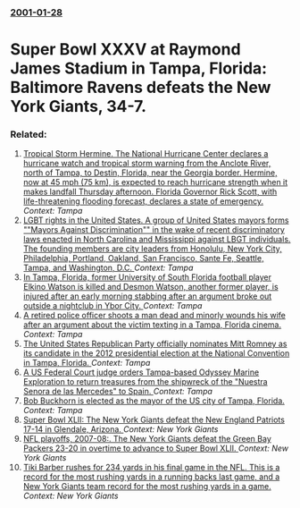 ### [2001-01-28](/news/2001/01/28/index.md)

#  Super Bowl XXXV at Raymond James Stadium in Tampa, Florida: Baltimore Ravens defeats the New York Giants, 34-7.




### Related:

1. [Tropical Storm Hermine. The National Hurricane Center declares a hurricane watch and tropical storm warning from the Anclote River, north of Tampa, to Destin, Florida, near the Georgia border. Hermine, now at 45 mph (75 km), is expected to reach hurricane strength when it makes landfall Thursday afternoon. Florida Governor Rick Scott, with life-threatening flooding forecast, declares a state of emergency. ](/news/2016/08/31/tropical-storm-hermine-the-national-hurricane-center-declares-a-hurricane-watch-and-tropical-storm-warning-from-the-anclote-river-north-of.md) _Context: Tampa_
2. [LGBT rights in the United States. A group of United States mayors forms ""Mayors Against Discrimination"" in the wake of recent discriminatory laws enacted in North Carolina and Mississippi against LBGT individuals. The founding members are city leaders from Honolulu, New York City, Philadelphia, Portland, Oakland, San Francisco, Sante Fe, Seattle, Tampa, and Washington, D.C. ](/news/2016/04/8/lgbt-rights-in-the-united-states-a-group-of-united-states-mayors-forms-mayors-against-discrimination-in-the-wake-of-recent-discriminato.md) _Context: Tampa_
3. [In Tampa, Florida, former University of South Florida football player Elkino Watson is killed and Desmon Watson, another former player, is injured after an early morning stabbing after an argument broke out outside a nightclub in Ybor City. ](/news/2015/09/6/in-tampa-florida-former-university-of-south-florida-football-player-elkino-watson-is-killed-and-desmon-watson-another-former-player-is-i.md) _Context: Tampa_
4. [A retired police officer shoots a man dead and minorly wounds his wife after an argument about the victim texting in a Tampa, Florida cinema. ](/news/2014/01/13/a-retired-police-officer-shoots-a-man-dead-and-minorly-wounds-his-wife-after-an-argument-about-the-victim-texting-in-a-tampa-florida-cinema.md) _Context: Tampa_
5. [The United States Republican Party officially nominates Mitt Romney as its candidate in the 2012 presidential election at the National Convention in Tampa, Florida. ](/news/2012/08/28/the-united-states-republican-party-officially-nominates-mitt-romney-as-its-candidate-in-the-2012-presidential-election-at-the-national-conve.md) _Context: Tampa_
6. [A US Federal Court judge orders Tampa-based Odyssey Marine Exploration to return treasures from the shipwreck of the "Nuestra Senora de las Mercedes" to Spain. ](/news/2012/02/17/a-us-federal-court-judge-orders-tampa-based-odyssey-marine-exploration-to-return-treasures-from-the-shipwreck-of-the-nuestra-sea-ora-de-las.md) _Context: Tampa_
7. [Bob Buckhorn is elected as the mayor of the US city of Tampa, Florida. ](/news/2011/03/22/bob-buckhorn-is-elected-as-the-mayor-of-the-us-city-of-tampa-florida.md) _Context: Tampa_
8. [ Super Bowl XLII: The New York Giants defeat the New England Patriots 17-14 in Glendale, Arizona. ](/news/2008/02/3/super-bowl-xlii-the-new-york-giants-defeat-the-new-england-patriots-17-14-in-glendale-arizona.md) _Context: New York Giants_
9. [ NFL playoffs, 2007-08:. The New York Giants defeat the Green Bay Packers 23-20 in overtime to advance to Super Bowl XLII. ](/news/2008/01/20/nfl-playoffs-2007-08-the-new-york-giants-defeat-the-green-bay-packers-23-20-in-overtime-to-advance-to-super-bowl-xlii.md) _Context: New York Giants_
10. [ Tiki Barber rushes for 234 yards in his final game in the NFL. This is a record for the most rushing yards in a running backs last game, and a New York Giants team record for the most rushing yards in a game.](/news/2006/12/30/tiki-barber-rushes-for-234-yards-in-his-final-game-in-the-nfl-this-is-a-record-for-the-most-rushing-yards-in-a-running-backs-last-game-an.md) _Context: New York Giants_
